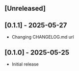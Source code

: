 ## [Unreleased]

## [0.1.1] - 2025-05-27

- Changing CHANGELOG.md url

## [0.1.0] - 2025-05-25

- Initial release
